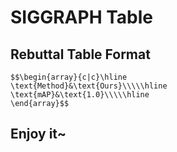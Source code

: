 # SIGGRAPH Table

## Rebuttal Table Format

```text
$$\begin{array}{c|c}\hline
\text{Method}&\text{Ours}\\\\\hline
\text{mAP}&\text{1.0}\\\\\hline
\end{array}$$
```

## Enjoy it~
